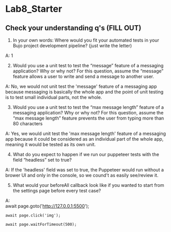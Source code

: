 # Lab8_Starter

## Check your understanding q's (FILL OUT)
1. In your own words: Where would you fit your automated tests in your Bujo project development pipeline? (just write the letter) 

  A: 1

2. Would you use a unit test to test the “message” feature of a messaging application? Why or why not? For this question, assume the “message” feature allows a user to write and send a message to another user.

  A: No, we would not unit test the 'message' feature of a messaging app because messaging is basically the whole app and the point of unit testing is to test small individual parts, not the whole.

3. Would you use a unit test to test the “max message length” feature of a messaging application? Why or why not? For this question, assume the “max message length” feature prevents the user from typing more than 80 characters

  A: Yes, we would unit test the 'max message length' feature of a messaging app because it could be considered as an individual part of the whole app, meaning it would be tested as its own unit.

4. What do you expect to happen if we run our puppeteer tests with the field “headless” set to true?

  A: If the 'headless' field was set to true, the Puppeteer would run without a brower UI and only in the console, so we cound't as easily see/review it. 

5. What would your beforeAll callback look like if you wanted to start from the settings page before every test case?

  A:  
    await page.goto('http://127.0.0.1:5500');
  
    await page.click('img');
      
    await page.waitForTimeout(500);
